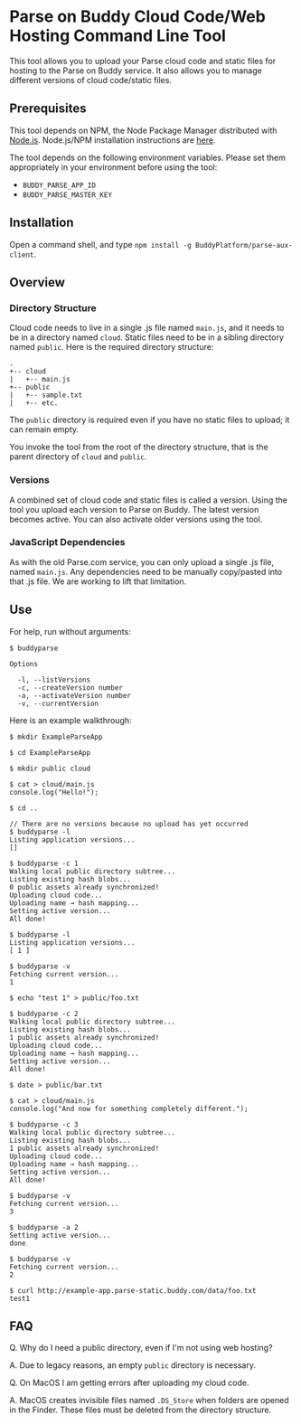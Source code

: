 # Parse on Buddy Cloud Code/Web Hosting Command Line Tool

This tool allows you to upload your Parse cloud code and static files for hosting to the Parse on Buddy service. It also allows you to manage different versions of cloud code/static files.

## Prerequisites

This tool depends on NPM, the Node Package Manager distributed with [Node.js](https://nodejs.org). Node.js/NPM installation instructions are [here](https://docs.npmjs.com/getting-started/installing-node).

The tool depends on the following environment variables. Please set them appropriately in your environment before using the tool:

- `BUDDY_PARSE_APP_ID`
- `BUDDY_PARSE_MASTER_KEY`

## Installation

Open a command shell, and type `npm install -g BuddyPlatform/parse-aux-client`.

## Overview

### Directory Structure

Cloud code needs to live in a single .js file named `main.js`, and it needs to be in a directory named `cloud`. Static files need to be in a sibling directory named `public`. Here is the required directory structure:

```
.
+-- cloud
|   +-- main.js
+-- public
|   +-- sample.txt
|   +-- etc.
```

The `public` directory is required even if you have no static files to upload; it can remain empty.

You invoke the tool from the root of the directory structure, that is the parent directory of `cloud` and `public`.

### Versions

A combined set of cloud code and static files is called a version. Using the tool you upload each version to Parse on Buddy. The latest version becomes active. You can also activate older versions using the tool.

### JavaScript Dependencies

As with the old Parse.com service, you can only upload a single .js file, named `main.js`. Any dependencies need to be manually copy/pasted into that .js file. We are working to lift that limitation.

## Use

For help, run without arguments:

```
$ buddyparse

Options

  -l, --listVersions
  -c, --createVersion number
  -a, --activateVersion number
  -v, --currentVersion
```

Here is an example walkthrough:

```
$ mkdir ExampleParseApp

$ cd ExampleParseApp

$ mkdir public cloud

$ cat > cloud/main.js
console.log("Hello!");

$ cd ..

// There are no versions because no upload has yet occurred
$ buddyparse -l
Listing application versions...
[]

$ buddyparse -c 1
Walking local public directory subtree...
Listing existing hash blobs...
0 public assets already synchronized!
Uploading cloud code...
Uploading name → hash mapping...
Setting active version...
All done!

$ buddyparse -l
Listing application versions...
[ 1 ]

$ buddyparse -v
Fetching current version...
1

$ echo "test 1" > public/foo.txt

$ buddyparse -c 2
Walking local public directory subtree...
Listing existing hash blobs...
1 public assets already synchronized!
Uploading cloud code...
Uploading name → hash mapping...
Setting active version...
All done!

$ date > public/bar.txt

$ cat > cloud/main.js
console.log("And now for something completely different.");

$ buddyparse -c 3
Walking local public directory subtree...
Listing existing hash blobs...
1 public assets already synchronized!
Uploading cloud code...
Uploading name → hash mapping...
Setting active version...
All done!

$ buddyparse -v
Fetching current version...
3

$ buddyparse -a 2
Setting active version...
done

$ buddyparse -v
Fetching current version...
2

$ curl http://example-app.parse-static.buddy.com/data/foo.txt
test1
```

## FAQ

Q. Why do I need a public directory, even if I'm not using web hosting?

A. Due to legacy reasons, an empty `public` directory is necessary.

Q. On MacOS I am getting errors after uploading my cloud code.

A. MacOS creates invisible files named `.DS_Store` when folders are opened in the Finder. These files must be deleted from the directory structure.
